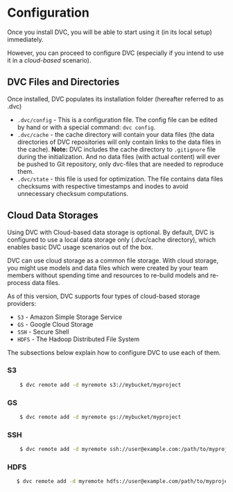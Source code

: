 # Configuration

Once you install DVC, you will be able to start using it (in its local setup)
immediately.

However, you can proceed to configure DVC (especially if you intend to use it in
a *cloud-based* scenario).


## DVC Files and Directories

Once installed, DVC populates its installation folder (hereafter referred to
as .dvc)

* `.dvc/config` - This is a configuration file.
  The config file can be edited by hand or with a special command: `dvc config`.
* `.dvc/cache` - the cache directory will contain your data files (the data
  directories of DVC repositories will only contain links to the data files
  in the cache).
  **Note:** DVC includes the cache directory to `.gitignore` file during the
  initialization. And no data files (with actual content) will ever be pushed to
  Git repository, only dvc-files that are needed to reproduce them.
* `.dvc/state` - this file is used for optimization. The file contains data
  files checksums with respective timestamps and inodes to avoid unnecessary
  checksum computations.


## Cloud Data Storages

Using DVC with Cloud-based data storage is optional. By default, DVC is
configured to use a local data storage only (.dvc/cache directory), which
enables basic DVC usage scenarios out of the box.

DVC can use cloud storage as a common file storage.
With cloud storage, you might use models and data files which were created by
your team members without spending time and resources to re-build models and
re-process data files.

As of this version, DVC supports four types of cloud-based storage providers:

* `S3` - Amazon Simple Storage Service
* `GS` - Google Cloud Storage
* `SSH` - Secure Shell
* `HDFS` - The Hadoop Distributed File System

The subsections below explain how to configure DVC to use each of them.


### S3

```sh
    $ dvc remote add -d myremote s3://mybucket/myproject
```

### GS

```sh
    $ dvc remote add -d myremote gs://mybucket/myproject
```

### SSH

```sh
    $ dvc remote add -d myremote ssh://user@example.com:/path/to/myproject
```

### HDFS

```sh
   $ dvc remote add -d myremote hdfs://user@example.com/path/to/myproject
```
